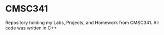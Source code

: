 # CMSC341
Repository holding my Labs, Projects, and Homework from CMSC341. All code was written in C++
